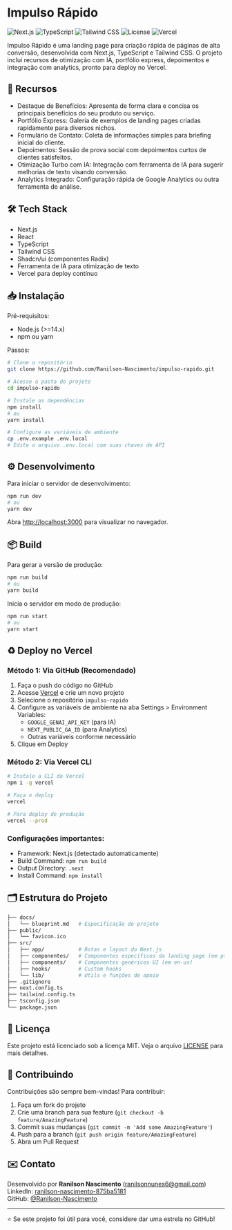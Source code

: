 # Impulso Rápido

![Next.js](https://img.shields.io/badge/Next.js-15.3-black?style=flat-square&logo=next.js)
![TypeScript](https://img.shields.io/badge/TypeScript-5.0-blue?style=flat-square&logo=typescript)
![Tailwind CSS](https://img.shields.io/badge/Tailwind-3.4-06B6D4?style=flat-square&logo=tailwindcss)
![License](https://img.shields.io/badge/License-MIT-green?style=flat-square)
![Vercel](https://img.shields.io/badge/Deploy-Vercel-black?style=flat-square&logo=vercel)

Impulso Rápido é uma landing page para criação rápida de páginas de alta conversão, desenvolvida com Next.js, TypeScript e Tailwind CSS. O projeto inclui recursos de otimização com IA, portfólio express, depoimentos e integração com analytics, pronto para deploy no Vercel.

## 🚀 Recursos

- Destaque de Benefícios: Apresenta de forma clara e concisa os principais benefícios do seu produto ou serviço.
- Portfólio Express: Galeria de exemplos de landing pages criadas rapidamente para diversos nichos.
- Formulário de Contato: Coleta de informações simples para briefing inicial do cliente.
- Depoimentos: Sessão de prova social com depoimentos curtos de clientes satisfeitos.
- Otimização Turbo com IA: Integração com ferramenta de IA para sugerir melhorias de texto visando conversão.
- Analytics Integrado: Configuração rápida de Google Analytics ou outra ferramenta de análise.

## 🛠️ Tech Stack

- Next.js  
- React  
- TypeScript  
- Tailwind CSS  
- Shadcn/ui (componentes Radix)  
- Ferramenta de IA para otimização de texto  
- Vercel para deploy contínuo

## 📥 Instalação

Pré-requisitos:

- Node.js (>=14.x)  
- npm ou yarn  

Passos:

```bash
# Clone o repositório
git clone https://github.com/Ranilson-Nascimento/impulso-rapido.git

# Acesse a pasta do projeto
cd impulso-rapido

# Instale as dependências
npm install
# ou
yarn install

# Configure as variáveis de ambiente
cp .env.example .env.local
# Edite o arquivo .env.local com suas chaves de API
```

## ⚙️ Desenvolvimento

Para iniciar o servidor de desenvolvimento:

```bash
npm run dev
# ou
yarn dev
```

Abra [http://localhost:3000](http://localhost:3000) para visualizar no navegador.

## 📦 Build

Para gerar a versão de produção:

```bash
npm run build
# ou
yarn build
```

Inicia o servidor em modo de produção:

```bash
npm run start
# ou
yarn start
```

## ♻️ Deploy no Vercel

### Método 1: Via GitHub (Recomendado)
1. Faça o push do código no GitHub
2. Acesse [Vercel](https://vercel.com/) e crie um novo projeto
3. Selecione o repositório `impulso-rapido`
4. Configure as variáveis de ambiente na aba Settings > Environment Variables:
   - `GOOGLE_GENAI_API_KEY` (para IA)
   - `NEXT_PUBLIC_GA_ID` (para Analytics)
   - Outras variáveis conforme necessário
5. Clique em Deploy

### Método 2: Via Vercel CLI
```bash
# Instale a CLI do Vercel
npm i -g vercel

# Faça o deploy
vercel

# Para deploy de produção
vercel --prod
```

### Configurações importantes:
- Framework: Next.js (detectado automaticamente)
- Build Command: `npm run build`
- Output Directory: `.next`
- Install Command: `npm install`

## 🗂️ Estrutura do Projeto

```bash
├── docs/
│   └── blueprint.md   # Especificação do projeto
├── public/
│   └── favicon.ico
├── src/
│   ├── app/           # Rotas e layout do Next.js
│   ├── componentes/   # Componentes específicos da landing page (em pt-br)
│   ├── components/    # Componentes genéricos UI (em en-us)
│   ├── hooks/         # Custom hooks
│   └── lib/           # Utils e funções de apoio
├── .gitignore
├── next.config.ts
├── tailwind.config.ts
├── tsconfig.json
└── package.json
```

## 📄 Licença

Este projeto está licenciado sob a licença MIT. Veja o arquivo [LICENSE](LICENSE) para mais detalhes.

## 🤝 Contribuindo

Contribuições são sempre bem-vindas! Para contribuir:

1. Faça um fork do projeto
2. Crie uma branch para sua feature (`git checkout -b feature/AmazingFeature`)
3. Commit suas mudanças (`git commit -m 'Add some AmazingFeature'`)
4. Push para a branch (`git push origin feature/AmazingFeature`)
5. Abra um Pull Request

## ✉️ Contato

Desenvolvido por **Ranilson Nascimento** (<ranilsonnunes6@gmail.com>)  
LinkedIn: [ranilson-nascimento-875ba5181](https://linkedin.com/in/ranilson-nascimento-875ba5181)  
GitHub: [@Ranilson-Nascimento](https://github.com/Ranilson-Nascimento)

---

⭐ Se este projeto foi útil para você, considere dar uma estrela no GitHub!
